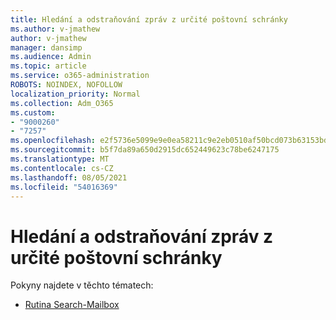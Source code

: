 ```yaml
---
title: Hledání a odstraňování zpráv z určité poštovní schránky
ms.author: v-jmathew
author: v-jmathew
manager: dansimp
ms.audience: Admin
ms.topic: article
ms.service: o365-administration
ROBOTS: NOINDEX, NOFOLLOW
localization_priority: Normal
ms.collection: Adm_O365
ms.custom:
- "9000260"
- "7257"
ms.openlocfilehash: e2f5736e5099e9e0ea58211c9e2eb0510af50bcd073b63153bd13eca1266c318
ms.sourcegitcommit: b5f7da89a650d2915dc652449623c78be6247175
ms.translationtype: MT
ms.contentlocale: cs-CZ
ms.lasthandoff: 08/05/2021
ms.locfileid: "54016369"
---
```

# <a name="search-and-delete-messages-from-a-specific-mailbox"></a>Hledání a odstraňování zpráv z určité poštovní schránky

Pokyny najdete v těchto tématech:

* [Rutina Search-Mailbox](https://docs.microsoft.com/powershell/module/exchange/mailboxes/search-mailbox)
